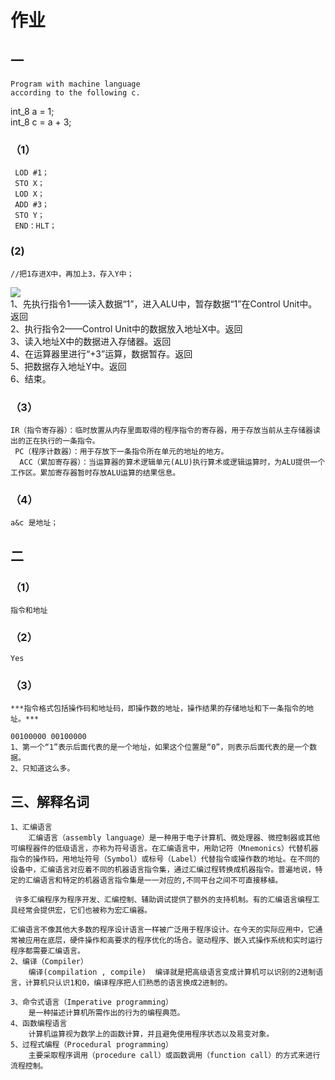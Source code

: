 # 作业      
     
## 一            
    Program with machine language
    according to the following c.        
int_8 a = 1;          
int_8 c = a + 3;    
           
### （1）    
     LOD #1；     
     STO X；    
     LOD X；       
     ADD #3；       
     STO Y；       
     END：HLT；       
### (2)     
    //把1存进X中，再加上3，存入Y中；
![](https://timgsa.baidu.com/timg?image&quality=80&size=b9999_10000&sec=1541073686477&di=d789af3188dc2d4eac9b8f517f302082&imgtype=0&src=http%3A%2F%2Fwww.elecfans.com%2Fuploads%2Fallimg%2F170526%2F2474217-1F526110253129.jpg)         
    1、先执行指令1——读入数据“1”，进入ALU中，暂存数据“1”在Control Unit中。返回           
    2、执行指令2——Control Unit中的数据放入地址X中。返回        
    3、读入地址X中的数据进入存储器。返回     
    4、在运算器里进行“+3”运算，数据暂存。返回        
    5、把数据存入地址Y中。返回       
    6、结束。     
### （3）       
    IR（指令寄存器）：临时放置从内存里面取得的程序指令的寄存器，用于存放当前从主存储器读出的正在执行的一条指令。         
     PC（程序计数器）：用于存放下一条指令所在单元的地址的地方。               
      ACC（累加寄存器）：当运算器的算术逻辑单元(ALU)执行算术或逻辑运算时，为ALU提供一个工作区。累加寄存器暂时存放ALU运算的结果信息。              
### （4）
    a&c 是地址；      

## 二        
### （1）     
    指令和地址         
### （2）       
    Yes            
### （3）      
    ***指令格式包括操作码和地址码，即操作数的地址，操作结果的存储地址和下一条指令的地址。***           

    00100000 00100000    
    1、第一个“1”表示后面代表的是一个地址，如果这个位置是“0”，则表示后面代表的是一个数据。           
    2、只知道这么多。

## 三、解释名词          
    1、汇编语言          
        汇编语言（assembly language）是一种用于电子计算机、微处理器、微控制器或其他可编程器件的低级语言，亦称为符号语言。在汇编语言中，用助记符（Mnemonics）代替机器指令的操作码，用地址符号（Symbol）或标号（Label）代替指令或操作数的地址。在不同的设备中，汇编语言对应着不同的机器语言指令集，通过汇编过程转换成机器指令。普遍地说，特定的汇编语言和特定的机器语言指令集是一一对应的,不同平台之间不可直接移植。    

     许多汇编程序为程序开发、汇编控制、辅助调试提供了额外的支持机制。有的汇编语言编程工具经常会提供宏，它们也被称为宏汇编器。        

    汇编语言不像其他大多数的程序设计语言一样被广泛用于程序设计。在今天的实际应用中，它通常被应用在底层，硬件操作和高要求的程序优化的场合。驱动程序、嵌入式操作系统和实时运行程序都需要汇编语言。 
    2、编译（Compiler）        
        编译(compilation , compile)  编译就是把高级语言变成计算机可以识别的2进制语言，计算机只认识1和0，编译程序把人们熟悉的语言换成2进制的。            
   
    3、命令式语言（Imperative programming）         
        是一种描述计算机所需作出的行为的编程典范。       
    4、函数编程语言        
        计算机运算视为数学上的函数计算，并且避免使用程序状态以及易变对象。         
    5、过程式编程（Procedural programming）          
        主要采取程序调用（procedure call）或函数调用（function call）的方式来进行流程控制。         
